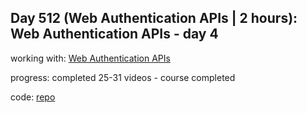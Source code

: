 ## Day 512 (Web Authentication APIs | 2 hours):  Web Authentication APIs - day 4

working with: [Web Authentication APIs](https://frontendmasters.com/courses/web-auth-apis/)

progress: completed 25-31 videos - course completed

code: [repo](https://github.com/alexvyber/fem-web-authentication-apis-2023-3.git)